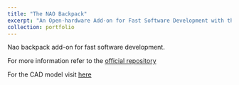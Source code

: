 ```yaml
---
title: "The NAO Backpack"
excerpt: "An Open-hardware Add-on for Fast Software Development with the NAO Robot<br/><img src='/images/nao.png'>"
collection: portfolio
---
```


Nao backpack add-on for fast software development.

For more information refer to the [official repository](https://github.com/uchile-robotics/nao-backpack)

For the CAD model visit [here](https://grabcad.com/library/nao-robot-backpack-1)
